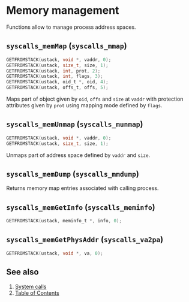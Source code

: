 # Memory management

Functions allow to manage process address spaces.

## `syscalls_memMap` (`syscalls_mmap`)

````C
GETFROMSTACK(ustack, void *, vaddr, 0);
GETFROMSTACK(ustack, size_t, size, 1);
GETFROMSTACK(ustack, int, prot, 2);
GETFROMSTACK(ustack, int, flags, 3);
GETFROMSTACK(ustack, oid_t *, oid, 4);
GETFROMSTACK(ustack, offs_t, offs, 5);
````

Maps part of object given by `oid`, `offs` and `size` at `vaddr` with protection attributes given by `prot` using
mapping mode defined by `flags`.

## `syscalls_memUnmap` (`syscalls_munmap`)

````C
GETFROMSTACK(ustack, void *, vaddr, 0);
GETFROMSTACK(ustack, size_t, size, 1);
````

Unmaps part of address space defined by `vaddr` and `size`.

## `syscalls_memDump` (`syscalls_mmdump`)

Returns memory map entries associated with calling process.

## `syscalls_memGetInfo` (`syscalls_meminfo`)

````C
GETFROMSTACK(ustack, meminfo_t *, info, 0);
````

## `syscalls_memGetPhysAddr` (`syscalls_va2pa`)

````C
GETFROMSTACK(ustack, void *, va, 0);
````

## See also

1. [System calls](README.md)
2. [Table of Contents](../../README.md)
